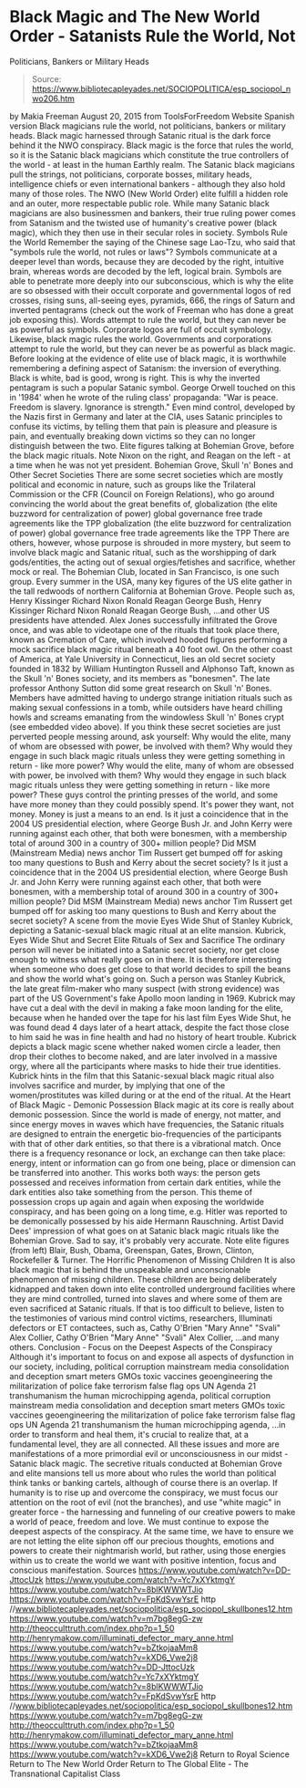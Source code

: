 # Black Magic and The New World Order - Satanists Rule the World, Not 
Politicians, Bankers or Military Heads

> Source: https://www.bibliotecapleyades.net/SOCIOPOLITICA/esp_sociopol_nwo206.htm

by Makia Freeman August 20, 2015
from ToolsForFreedom Website
Spanish version
Black magicians rule the world,
not politicians, bankers or military heads.
Black magic harnessed through Satanic ritual
is the dark force behind it the NWO conspiracy.
Black magic is the force that rules the world, so it is the Satanic black magicians which constitute the true controllers of the world - at least in the human Earthly realm.
The Satanic black magicians pull the strings, not politicians, corporate bosses, military heads, intelligence chiefs or even international bankers - although they also hold many of those roles.
The NWO (New World Order) elite fulfill a hidden role and an outer, more respectable public role.
While many Satanic black magicians are also businessmen and bankers, their true ruling power comes from Satanism and the twisted use of humanity's creative power (black magic), which they then use in their secular roles in society.
Symbols Rule the World Remember the saying of the Chinese sage Lao-Tzu, who said that "symbols rule the world, not rules or laws"?
Symbols communicate at a deeper level than words, because they are decoded by the right, intuitive brain, whereas words are decoded by the left, logical brain.
Symbols are able to penetrate more deeply into our subconscious, which is why the elite are so obsessed with their occult corporate and governmental logos of red crosses, rising suns, all-seeing eyes, pyramids, 666, the rings of Saturn and inverted pentagrams (check out the work of Freeman who has done a great job exposing this).
Words attempt to rule the world, but they can never be as powerful as symbols.
Corporate logos
are full of occult symbology.
Likewise, black magic rules the world.
Governments and corporations attempt to rule the world, but they can never be as powerful as black magic. Before looking at the evidence of elite use of black magic, it is worthwhile remembering a defining aspect of Satanism: the inversion of everything. Black is white, bad is good, wrong is right. This is why the inverted pentagram is such a popular Satanic symbol.
George Orwell touched on this in '1984' when he wrote of the ruling class' propaganda:
"War is peace. Freedom is slavery. Ignorance is strength."
Even mind control, developed by the Nazis first in Germany and later at the CIA, uses Satanic principles to confuse its victims, by telling them that pain is pleasure and pleasure is pain, and eventually breaking down victims so they can no longer distinguish between the two.
Elite figures talking at Bohemian Grove, before the black magic rituals.
Note Nixon on the right, and Reagan on the left - at a time when he was not yet president.
Bohemian Grove, Skull 'n' Bones and Other Secret Societies There are some secret societies which are mostly political and economic in nature, such as groups like the Trilateral Commission or the CFR (Council on Foreign Relations), who go around convincing the world about the great benefits of,
globalization (the elite buzzword for centralization of power) global governance free trade agreements like the TPP
globalization (the elite buzzword for centralization of power)
global governance
free trade agreements like the TPP
There are others, however, whose purpose is shrouded in more mystery, but seem to involve black magic and Satanic ritual, such as the worshipping of dark gods/entities, the acting out of sexual orgies/fetishes and sacrifice, whether mock or real. The Bohemian Club, located in San Francisco, is one such group. Every summer in the USA, many key figures of the US elite gather in the tall redwoods of northern California at Bohemian Grove.
People such as,
Henry Kissinger Richard Nixon Ronald Reagan George Bush,
Henry Kissinger
Richard Nixon
Ronald Reagan
George Bush,
...and other US presidents have attended.
Alex Jones successfully infiltrated the Grove once, and was able to videotape one of the rituals that took place there, known as Cremation of Care, which involved hooded figures performing a mock sacrifice black magic ritual beneath a 40 foot owl.
On the other coast of America, at Yale University in Connecticut, lies an old secret society founded in 1832 by William Huntington Russell and Alphonso Taft, known as the Skull 'n' Bones society, and its members as "bonesmen".
The late professor Anthony Sutton did some great research on Skull 'n' Bones.
Members have admitted having to undergo strange initiation rituals such as making sexual confessions in a tomb, while outsiders have heard chilling howls and screams emanating from the windowless Skull 'n' Bones crypt (see embedded video above). If you think these secret societies are just perverted people messing around, ask yourself:
Why would the elite, many of whom are obsessed with power, be involved with them? Why would they engage in such black magic rituals unless they were getting something in return - like more power?
Why would the elite, many of whom are obsessed with power, be involved with them?
Why would they engage in such black magic rituals unless they were getting something in return - like more power?
These guys control the printing presses of the world, and some have more money than they could possibly spend. It's power they want, not money.
Money is just a means to an end.
Is it just a coincidence that in the 2004 US presidential election, where George Bush Jr. and John Kerry were running against each other, that both were bonesmen, with a membership total of around 300 in a country of 300+ million people? Did MSM (Mainstream Media) news anchor Tim Russert get bumped off for asking too many questions to Bush and Kerry about the secret society?
Is it just a coincidence that in the 2004 US presidential election, where George Bush Jr. and John Kerry were running against each other, that both were bonesmen, with a membership total of around 300 in a country of 300+ million people?
Did MSM (Mainstream Media) news anchor Tim Russert get bumped off for asking too many questions to Bush and Kerry about the secret society?
A scene from the movie Eyes Wide Shut of Stanley Kubrick,
depicting a Satanic-sexual black magic ritual at an elite mansion. Kubrick, Eyes Wide Shut and Secret Elite Rituals of Sex and Sacrifice
The ordinary person will never be initiated into a Satanic secret society, nor get close enough to witness what really goes on in there. It is therefore interesting when someone who does get close to that world decides to spill the beans and show the world what's going on.
Such a person was Stanley Kubrick, the late great film-maker who many suspect (with strong evidence) was part of the US Government's fake Apollo moon landing in 1969.
Kubrick may have cut a deal with the devil in making a fake moon landing for the elite, because when he handed over the tape for his last film Eyes Wide Shut, he was found dead 4 days later of a heart attack, despite the fact those close to him said he was in fine health and had no history of heart trouble. Kubrick depicts a black magic scene whether naked women circle a leader, then drop their clothes to become naked, and are later involved in a massive orgy, where all the participants where masks to hide their true identities.
Kubrick hints in the film that this Satanic-sexual black magic ritual also involves sacrifice and murder, by implying that one of the women/prostitutes was killed during or at the end of the ritual.
At the Heart of Black Magic - Demonic Possession Black magic at its core is really about demonic possession.
Since the world is made of energy, not matter, and since energy moves in waves which have frequencies, the Satanic rituals are designed to entrain the energetic bio-frequencies of the participants with that of other dark entities, so that there is a vibrational match.
Once there is a frequency resonance or lock, an exchange can then take place: energy, intent or information can go from one being, place or dimension can be transferred into another.
This works both ways:
the person gets possessed and receives information from certain dark entities, while the dark entities also take something from the person.
This theme of possession crops up again and again when exposing the worldwide conspiracy, and has been going on a long time, e.g. Hitler was reported to be demonically possessed by his aide Hermann Rauschning.
Artist David Dees' impression of what goes on at
Satanic black magic rituals like the Bohemian Grove.
Sad to say, it's probably very accurate.
Note elite figures (from left) Blair, Bush, Obama, Greenspan,
Gates, Brown, Clinton, Rockefeller & Turner.
The Horrific Phenomenon of Missing Children It is also black magic that is behind the unspeakable and unconscionable phenomenon of missing children.
These children are being deliberately kidnapped and taken down into elite controlled underground facilities where they are mind controlled, turned into slaves and where some of them are even sacrificed at Satanic rituals.
If that is too difficult to believe, listen to the testimonies of various mind control victims, researchers, Illuminati defectors or ET contactees, such as,
Cathy O'Brien "Mary Anne" "Svali" Alex Collier,
Cathy O'Brien
"Mary Anne"
"Svali"
Alex Collier,
...and many others.
Conclusion - Focus on the Deepest Aspects of the Conspiracy Although it's important to focus on and expose all aspects of dysfunction in our society, including,
political corruption mainstream media consolidation and deception smart meters GMOs toxic vaccines geoengineering the militarization of police fake terrorism false flag ops UN Agenda 21 transhumanism the human microchipping agenda,
political corruption
mainstream media consolidation and deception
smart meters
GMOs
toxic vaccines
geoengineering
the militarization of police
fake terrorism
false flag ops
UN Agenda 21
transhumanism
the human microchipping agenda,
...in order to transform and heal them, it's crucial to realize that, at a fundamental level, they are all connected.
All these issues and more are manifestations of a more primordial evil or unconsciousness in our midst - Satanic black magic.
The secretive rituals conducted at Bohemian Grove and elite mansions tell us more about who rules the world than political think tanks or banking cartels, although of course there is an overlap. If humanity is to rise up and overcome the conspiracy, we must focus our attention on the root of evil (not the branches), and use "white magic" in greater force - the harnessing and funneling of our creative powers to make a world of peace, freedom and love. We must continue to expose the deepest aspects of the conspiracy.
At the same time, we have to ensure we are not letting the elite siphon off our precious thoughts, emotions and powers to create their nightmarish world, but rather, using those energies within us to create the world we want with positive intention, focus and conscious manifestation. Sources
https://www.youtube.com/watch?v=DD-JttocUzk https://www.youtube.com/watch?v=Yc7xXYktmgY https://www.youtube.com/watch?v=8blKWWWTJio https://www.youtube.com/watch?v=FpKdSvwYsrE http //www.bibliotecapleyades.net/sociopolitica/esp_sociopol_skullbones12.htm https://www.youtube.com/watch?v=m7bg8egG-zw http://theocculttruth.com/index.php?p=1_50 http://henrymakow.com/illuminati_defector_mary_anne.html https://www.youtube.com/watch?v=bZtkojaaMm8 https://www.youtube.com/watch?v=kXD6_Vwe2j8
https://www.youtube.com/watch?v=DD-JttocUzk
https://www.youtube.com/watch?v=Yc7xXYktmgY
https://www.youtube.com/watch?v=8blKWWWTJio
https://www.youtube.com/watch?v=FpKdSvwYsrE
http //www.bibliotecapleyades.net/sociopolitica/esp_sociopol_skullbones12.htm
https://www.youtube.com/watch?v=m7bg8egG-zw
http://theocculttruth.com/index.php?p=1_50
http://henrymakow.com/illuminati_defector_mary_anne.html
https://www.youtube.com/watch?v=bZtkojaaMm8
https://www.youtube.com/watch?v=kXD6_Vwe2j8
Return to Royal Science
Return to The New World Order
Return to The Global Elite - The Transnational Capitalist Class
